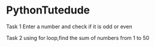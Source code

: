 # PythonTutedude
Task 1
Enter a number and check if it is odd or even

Task 2
using for loop,find the sum of numbers from 1 to 50
